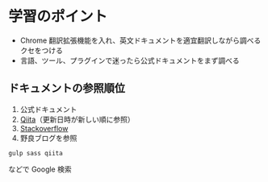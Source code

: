 # 学習のポイント

- Chrome 翻訳拡張機能を入れ、英文ドキュメントを適宜翻訳しながら調べるクセをつける
- 言語、ツール、プラグインで迷ったら公式ドキュメントをまず調べる

## ドキュメントの参照順位

1. 公式ドキュメント
2. [Qiita](https://qiita.com/trend)（更新日時が新しい順に参照）
3. [Stackoverflow](https://ja.stackoverflow.com/)
4. 野良ブログを参照


```
gulp sass qiita
```

などで Google 検索